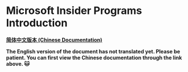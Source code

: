 # Microsoft Insider Programs Introduction

[**简体中文版本 (Chinese Documentation)**](https://github.com/Lingggao/Microsoft_Insider_Program/blob/master/Microsoft%20Insider%20Program%20Introduction/README_cn.md)  

**The English version of the document has not translated yet. Please be patient. You can first view the Chinese documentation through the link above. :cat:**
